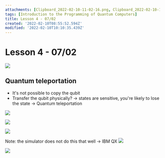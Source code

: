 ```yaml
---
attachments: [Clipboard_2022-02-10-11-02-16.png, Clipboard_2022-02-10-11-08-02.png, Clipboard_2022-02-10-11-10-30.png, Clipboard_2022-02-10-11-12-59.png, Clipboard_2022-02-10-12-02-38.png, Clipboard_2022-02-10-12-10-35.png]
tags: [Introduction to the Programming of Quantum Computers]
title: Lesson 4 - 07/02
created: '2022-02-10T08:55:52.594Z'
modified: '2022-02-10T10:10:35.439Z'
---
```


# Lesson 4 - 07/02

![](@attachment/Clipboard_2022-02-10-11-02-16.png)

## Quantum teleportation

- It's not possible to copy the qubit
- Transfer the qubit physically? -> states are sensitive, you're likely to lose the state
-> Quantum teleportation

![](@attachment/Clipboard_2022-02-10-11-08-02.png)

![](@attachment/Clipboard_2022-02-10-11-10-30.png)

![](@attachment/Clipboard_2022-02-10-11-12-59.png)

Note: the simulator does not do this that well -> IBM QX
![](@attachment/Clipboard_2022-02-10-12-02-38.png)

![](@attachment/Clipboard_2022-02-10-12-10-35.png)
